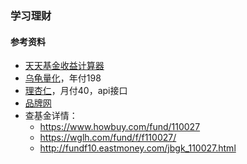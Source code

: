 ### 学习理财

#### 参考资料
* [天天基金收益计算器](http://data.eastmoney.com/money/calc/CalcFundKF.html)
* [乌龟量化](https://wglh.com/)，年付198
* [理杏仁](https://www.lixinger.com/)，月付40，api接口
* [品牌网](https://www.maigoo.com/)
* 查基金详情：
  * https://www.howbuy.com/fund/110027
  * https://wglh.com/fund/f/f110027/
  * http://fundf10.eastmoney.com/jbgk_110027.html